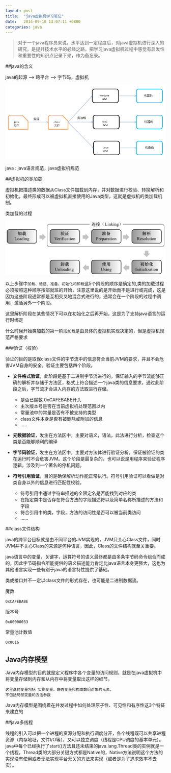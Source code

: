 ```yaml
---
layout: post
title:  "java虚拟机学习笔记"
date:	2014-09-10 13:07:11 +0800
categories: java
---
```


> 对于一个java程序员来说，水平达到一定程度后，对java虚拟机进行深入的研究，是提升技术水平的必经之路，把学习java虚拟机过程中感觉有启发性和重要性的知识点记录下来，作为备忘录。

##java的含义

 java的起源 -->  跨平台 --> 字节码，虚拟机

 ![](/image/java3.PNG)  
 
 java : java语言规范，java虚拟机规范

##虚拟机的类加载

 虚拟机把描述类的数据从Class文件加载到内存，并对数据进行校验、转换解析和初始化，最终形成可以被虚拟机直接使用的Java类型，这就是虚拟机的类加载机制。

 类加载的过程

 ![](/image/java1.PNG)

 以上步骤中`加载、验证、准备、初始化和卸载`这5个阶段的顺序是确定的,类的加载过程必须按照这种顺序按部就班的开始，注意这里说的是开始而不是进行或完成，这是因为这些阶段通常都是互相交叉地混合式进行的，通常会在一个阶段的过程中调用，激活另外一个阶段。
 
 这里解析阶段在某些情况下可以在初始化之后再开始，这是为了支持java语言的运行时绑定

 什么时候开始类加载的第一阶段`加载`是由具体的虚拟机实现决定的，但是虚拟机规范严格要求

###验证（校验）

验证的目的是取保class文件的字节流中的信息符合当前JVM的要求，并且不会危害JVM自身的安全。验证主要包括四个阶段。

+ **文件格式验证**，此阶段是基于二进制字节流进行的，保证输入的字节流能够正确的解析并存储于方法区，格式上符合描述一个java类的信息要求，通过此阶段之后，字节流才会进入内存的方法取进行存储。
	
	* 是否已魔数 0xCAFEBABE开头
	* 主次版本号是否在当前虚拟机处理范围以内
	* 常量池中的常量是否有不被支持的类型
	* class文件本身是否有被删除或附加的信息
	* .....


+ **元数据验证**，发生在方法区中，主要对语义，语法，此法进行分析，检查这个类是否能够顺利的编译
+ **字节码验证**，发生在方法区中，主要对方法体进行验证分析，保证被验证的类在运行时不会危害JVM。这个阶段是最复杂的，也可以说是用程序来验证程序逻辑，涉及到一个著名的停机问题。
+ **符号引用验证**，目的是确保解析动作能正常执行。符号引用验证可以看做是对类自身以外的信息进行匹配性校验。

	* 符号引用中通过字符串描述的全限定名是否能找到对应的类
	* 在指定类中是否存在符合方法的字段描述符以及简单名称所描述的方法和字段
	* 符合引用中的类，字段，方法的访问性是否可以被当前类访问
	* ......

##class文件结构

 java的跨平台目标就是由不同平台的JVM实现的，JVM只关心Class文件，同时JVM并不关心Class的来源是何种语言，因此，Class的文件结构就至关重要。

 java语言中的变量，关键字，运算符号的语义最终都是由多条字节码命令组合而成的，因此字节码指令所能提供的语义描述能力肯定比java语言本身更强大，这也为其他语言实现一些有别于java的语言特性提供了基础。

 类或接口并不一定以class文件的形式存在，也可能是二进制数据流。

 魔数 	

	0xCAFEBABE

 版本号

	0x00000033

 常量池计数值

	0x0016
 

## Java内存模型

 Java内存模型的目的就是定义程序中各个变量的访问规则，就是在java虚拟机中将变量存储到内存和从内存中将变量取出这样的细节。

	这里说的变量包括 实例变量，静态变量和构成数组对象的元素。
	不包括局部变量和方法参数

 Java内存模型是围绕着在并发过程中如何处理原子性、可见性和有序性这3个特征来建立的

##java多线程

 线程的引入可以把一个进程的资源分配和执行调度分开，各个线程既可以共享进程资源（内存地址，文件I/O等），又可以独立调度（线程是CPU调度的基本单元）。     
 java中每个已经执行了start()方法且还未结束的java.lang.Thread类的实例就是一个线程，Thread类的大部分关键方式都是Native的，Native方法说明这个方法的实现没有使用或者无法实现平台无关的方法来实现（或者是为了追求效率不去实）。